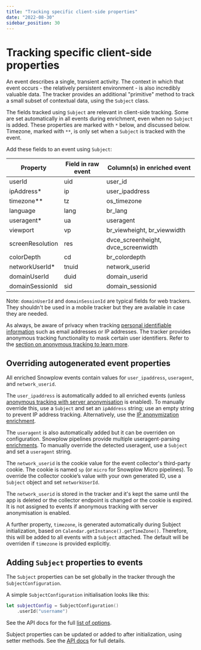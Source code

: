 ```yaml
---
title: "Tracking specific client-side properties"
date: "2022-08-30"
sidebar_position: 30
---
```


# Tracking specific client-side properties

An event describes a single, transient activity. The context in which that event occurs - the relatively persistent environment - is also incredibly valuable data. The tracker provides an additional "primitive" method to track a small subset of contextual data, using the `Subject` class.

The fields tracked using `Subject` are relevant in client-side tracking. Some are set automatically in all events during enrichment, even when no `Subject` is added. These properties are marked with `*` below, and discussed below. Timezone, marked with `**`, is only set when a `Subject` is tracked with the event.

Add these fields to an event using `Subject`:

| Property         | Field in raw event | Column(s) in enriched event         |
|------------------|--------------------|-------------------------------------|
| userId           | uid                | user_id                             |
| ipAddress*       | ip                 | user_ipaddress                      |
| timezone**       | tz                 | os_timezone                         |
| language         | lang               | br_lang                             |
| useragent*       | ua                 | useragent                           |
| viewport         | vp                 | br_viewheight, br_viewwidth         |
| screenResolution | res                | dvce_screenheight, dvce_screenwidth |
| colorDepth       | cd                 | br_colordepth                       |
| networkUserId*   | tnuid              | network_userid                      |
| domainUserId     | duid               | domain_userid                       |
| domainSessionId  | sid                | domain_sessionid                    |

Note: `domainUserId` and `domainSessionId` are typical fields for web trackers. They shouldn't be used in a mobile tracker but they are available in case they are needed.
<!-- (TODO: Decide if we want to remove them from the tracker). -->

As always, be aware of privacy when tracking [personal identifiable information](https://snowplowanalytics.com/blog/2020/09/06/user-identification-and-privacy/) such as email addresses or IP addresses.
The tracker provides anonymous tracking functionality to mask certain user identifiers. Refer to the [section on anonymous tracking to learn more](07-anonymous_tracking.md).

## Overriding autogenerated event properties

All enriched Snowplow events contain values for `user_ipaddress`, `useragent`, and `network_userid`. 

The `user_ipaddress` is automatically added to all enriched events (unless [anonymous tracking with server anonymisation](07-anonymous_tracking.md) is enabled). To manually override this, use a `Subject` and set an `ipAddress` string; use an empty string to prevent IP address tracking. Alternatively, use the [IP anonymization enrichment](https://docs.snowplowanalytics.com/docs/enriching-your-data/available-enrichments/ip-anonymization-enrichment/).

The `useragent` is also automatically added but it can be overriden on configuration. Snowplow pipelines provide multiple useragent-parsing [enrichments](https://docs.snowplowanalytics.com/docs/enriching-your-data/available-enrichments/). To manually override the detected useragent, use a `Subject` and set a `useragent` string.

The `network_userid` is the cookie value for the event collector's third-party cookie. The cookie is named `sp` (or `micro` for Snowplow Micro pipelines). To override the collector cookie’s value with your own generated ID, use a `Subject` object and set `networkUserId`.

The `network_userid` is stored in the tracker and it's kept the same until the app is deleted or the collector endpoint is changed or the cookie is expired. It is not assigned to events if anonymous tracking with server anonymisation is enabled.

A further property, `timezone`, is generated automatically during Subject initialization, based on `Calendar.getInstance().getTimeZone()`. Therefore, this will be added to all events with a `Subject` attached. The default will be overriden if `timezone` is provided explicitly. 

## Adding `Subject` properties to events

The `Subject` properties can be set globally in the tracker through the `SubjectConfiguration`.

A simple `SubjectConfiguration` initialisation looks like this:

```swift
let subjectConfig = SubjectConfiguration()
    .userId("username")
```

See the API docs for the full [list of options](https://docs.snowplow.io/snowplow-android-tracker/classcom_1_1snowplowanalytics_1_1snowplow_1_1configuration_1_1_subject_configuration.html).

Subject properties can be updated or added to after initialization, using setter methods. See the [API docs](https://docs.snowplow.io/snowplow-android-tracker/classcom_1_1snowplowanalytics_1_1snowplow_1_1internal_1_1tracker_1_1_subject.html) for full details.
